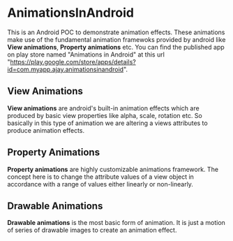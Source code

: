 # AnimationsInAndroid

This is an Android POC to demonstrate animation effects. These animations make use of the fundamental animation framewoks provided by android like **View animations**, **Property animations** etc. You can find the published app on play store named "Animations in Android" at this url "https://play.google.com/store/apps/details?id=com.myapp.ajay.animationsinandroid".

## View Animations

**View animations** are android's built-in animation effects which are produced by basic view properties like alpha, scale, rotation etc. So basically in this type of animation we are altering a views attributes to produce animation effects.

## Property Animations

**Property animations** are highly customizable animations framework. The concept here is to change the attribute values of a view object in accordance with a range of values either linearly or non-linearly.

## Drawable Animations

**Drawable animations** is the most basic form of animation. It is just a motion of series of drawable images to create an animation effect.

